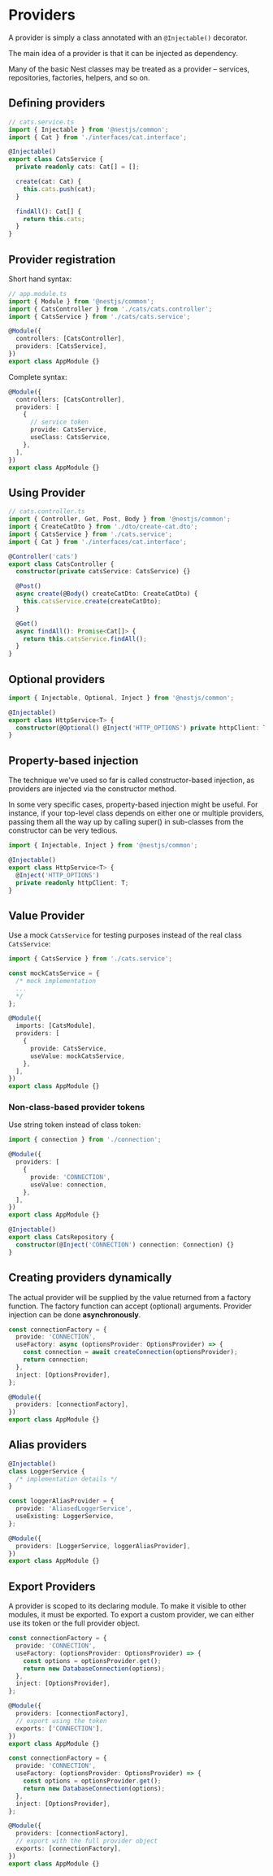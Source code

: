 # Providers

A provider is simply a class annotated with an `@Injectable()` decorator. 

The main idea of a provider is that it can be injected as dependency.

Many of the basic Nest classes may be treated as a provider – services, repositories, factories, helpers, and so on. 


## Defining providers

```ts
// cats.service.ts
import { Injectable } from '@nestjs/common';
import { Cat } from './interfaces/cat.interface';

@Injectable()
export class CatsService {
  private readonly cats: Cat[] = [];

  create(cat: Cat) {
    this.cats.push(cat);
  }

  findAll(): Cat[] {
    return this.cats;
  }
}
```


## Provider registration

Short hand syntax:

```ts
// app.module.ts
import { Module } from '@nestjs/common';
import { CatsController } from './cats/cats.controller';
import { CatsService } from './cats/cats.service';

@Module({
  controllers: [CatsController],
  providers: [CatsService],
})
export class AppModule {}
```

Complete syntax:

```ts
@Module({
  controllers: [CatsController],
  providers: [
    {
      // service token
      provide: CatsService,
      useClass: CatsService,
    },
  ],
})
export class AppModule {}
```


## Using Provider

```ts
// cats.controller.ts
import { Controller, Get, Post, Body } from '@nestjs/common';
import { CreateCatDto } from './dto/create-cat.dto';
import { CatsService } from './cats.service';
import { Cat } from './interfaces/cat.interface';

@Controller('cats')
export class CatsController {
  constructor(private catsService: CatsService) {}

  @Post()
  async create(@Body() createCatDto: CreateCatDto) {
    this.catsService.create(createCatDto);
  }

  @Get()
  async findAll(): Promise<Cat[]> {
    return this.catsService.findAll();
  }
}
```


## Optional providers

```ts
import { Injectable, Optional, Inject } from '@nestjs/common';

@Injectable()
export class HttpService<T> {
  constructor(@Optional() @Inject('HTTP_OPTIONS') private httpClient: T) {}
}
```


## Property-based injection

The technique we've used so far is called constructor-based injection, as providers are injected via the constructor method.

In some very specific cases, property-based injection might be useful. For instance, if your top-level class depends on either one or multiple providers, passing them all the way up by calling super() in sub-classes from the constructor can be very tedious.

```ts
import { Injectable, Inject } from '@nestjs/common';

@Injectable()
export class HttpService<T> {
  @Inject('HTTP_OPTIONS')
  private readonly httpClient: T;
}
```


## Value Provider

Use a mock `CatsService` for testing purposes instead of the real class `CatsService`:

```ts
import { CatsService } from './cats.service';

const mockCatsService = {
  /* mock implementation
  ...
  */
};

@Module({
  imports: [CatsModule],
  providers: [
    {
      provide: CatsService,
      useValue: mockCatsService,
    },
  ],
})
export class AppModule {}
```

### Non-class-based provider tokens

Use string token instead of class token:

```ts
import { connection } from './connection';

@Module({
  providers: [
    {
      provide: 'CONNECTION',
      useValue: connection,
    },
  ],
})
export class AppModule {}
```

```ts
@Injectable()
export class CatsRepository {
  constructor(@Inject('CONNECTION') connection: Connection) {}
}
```


## Creating providers dynamically

The actual provider will be supplied by the value returned from a factory function. The factory function can accept (optional) arguments. Provider injection can be done **asynchronously**.

```ts
const connectionFactory = {
  provide: 'CONNECTION',
  useFactory: async (optionsProvider: OptionsProvider) => {
    const connection = await createConnection(optionsProvider);
    return connection;
  },
  inject: [OptionsProvider],
};

@Module({
  providers: [connectionFactory],
})
export class AppModule {}
```


## Alias providers

```ts
@Injectable()
class LoggerService {
  /* implementation details */
}

const loggerAliasProvider = {
  provide: 'AliasedLoggerService',
  useExisting: LoggerService,
};

@Module({
  providers: [LoggerService, loggerAliasProvider],
})
export class AppModule {}
```


## Export Providers

A provider is scoped to its declaring module. To make it visible to other modules, it must be exported. To export a custom provider, we can either use its token or the full provider object.

```ts
const connectionFactory = {
  provide: 'CONNECTION',
  useFactory: (optionsProvider: OptionsProvider) => {
    const options = optionsProvider.get();
    return new DatabaseConnection(options);
  },
  inject: [OptionsProvider],
};

@Module({
  providers: [connectionFactory],
  // export using the token
  exports: ['CONNECTION'],
})
export class AppModule {}
```

```ts
const connectionFactory = {
  provide: 'CONNECTION',
  useFactory: (optionsProvider: OptionsProvider) => {
    const options = optionsProvider.get();
    return new DatabaseConnection(options);
  },
  inject: [OptionsProvider],
};

@Module({
  providers: [connectionFactory],
  // export with the full provider object
  exports: [connectionFactory],
})
export class AppModule {}
```